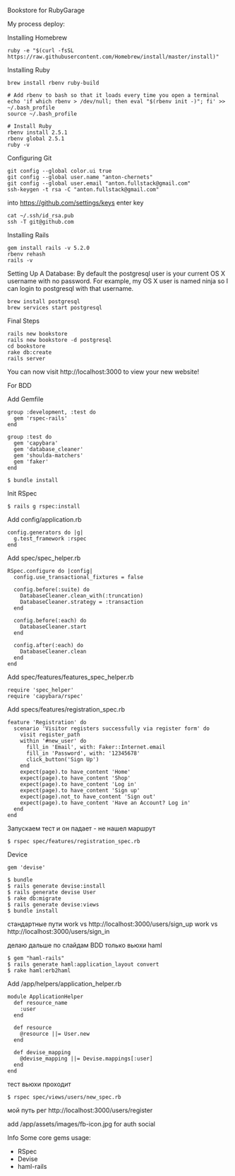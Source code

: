 Bookstore for RubyGarage

My process deploy:

Installing Homebrew
````
ruby -e "$(curl -fsSL https://raw.githubusercontent.com/Homebrew/install/master/install)"
````
Installing Ruby
````
brew install rbenv ruby-build

# Add rbenv to bash so that it loads every time you open a terminal
echo 'if which rbenv > /dev/null; then eval "$(rbenv init -)"; fi' >> ~/.bash_profile
source ~/.bash_profile

# Install Ruby
rbenv install 2.5.1
rbenv global 2.5.1
ruby -v
````
Configuring Git
````
git config --global color.ui true
git config --global user.name "anton-chernets"
git config --global user.email "anton.fullstack@gmail.com"
ssh-keygen -t rsa -C "anton.fullstack@gmail.com"
````
into https://github.com/settings/keys enter key
````
cat ~/.ssh/id_rsa.pub
ssh -T git@github.com
````

Installing Rails

````
gem install rails -v 5.2.0
rbenv rehash
rails -v
````

Setting Up A Database: 
By default the postgresql user is your current OS X username with no password. For example, my OS X user is named ninja so I can login to postgresql with that username.

````
brew install postgresql
brew services start postgresql
````

Final Steps
````
rails new bookstore
rails new bookstore -d postgresql
cd bookstore
rake db:create
rails server
````

You can now visit http://localhost:3000 to view your new website!

For BDD

Add Gemfile

````
group :development, :test do
  gem 'rspec-rails'
end

group :test do
  gem 'capybara'
  gem 'database_cleaner'
  gem 'shoulda-matchers'
  gem 'faker'
end
````

````
$ bundle install
````

Init RSpec

````
$ rails g rspec:install
````

Add config/application.rb
````
config.generators do |g|
  g.test_framework :rspec
end
````

Add spec/spec_helper.rb
````
RSpec.configure do |config|
  config.use_transactional_fixtures = false

  config.before(:suite) do
    DatabaseCleaner.clean_with(:truncation)
    DatabaseCleaner.strategy = :transaction
  end

  config.before(:each) do
    DatabaseCleaner.start
  end

  config.after(:each) do
    DatabaseCleaner.clean
  end
end
````

Add spec/features/features_spec_helper.rb
````
require 'spec_helper'
require 'capybara/rspec'
````

Add specs/features/registration_spec.rb
````
feature 'Registration' do
  scenario 'Visitor registers successfully via register form' do
    visit register_path
    within '#new_user' do
      fill_in 'Email', with: Faker::Internet.email
      fill_in 'Password', with: '12345678'
      click_button('Sign Up')
    end
    expect(page).to have_content 'Home'
    expect(page).to have_content 'Shop'
    expect(page).to have_content 'Log in'
    expect(page).to have_content 'Sign up'
    expect(page).not_to have_content 'Sign out'
    expect(page).to have_content 'Have an Account? Log in'
  end
end
````

Запускаем тест и он падает - не нашел маршрут
````
$ rspec spec/features/registration_spec.rb
````

Device

````
gem 'devise'
````

````
$ bundle
$ rails generate devise:install
$ rails generate devise User
$ rake db:migrate
$ rails generate devise:views
$ bundle install
````
стандартные пути
work vs http://localhost:3000/users/sign_up
work vs http://localhost:3000/users/sign_in

делаю дальше по слайдам  BDD только вьюхи haml
``````
$ gem "haml-rails"
$ rails generate haml:application_layout convert
$ rake haml:erb2haml
``````

Add /app/helpers/application_helper.rb
``````
module ApplicationHelper
  def resource_name
    :user
  end

  def resource
    @resource ||= User.new
  end

  def devise_mapping
    @devise_mapping ||= Devise.mappings[:user]
  end
end

``````

тест вьюхи проходит
``````
$ rspec spec/views/users/new_spec.rb
``````
мой путь рег
http://localhost:3000/users/register

add /app/assets/images/fb-icon.jpg for auth social


Info
Some core gems usage:

* RSpec
* Devise
* haml-rails